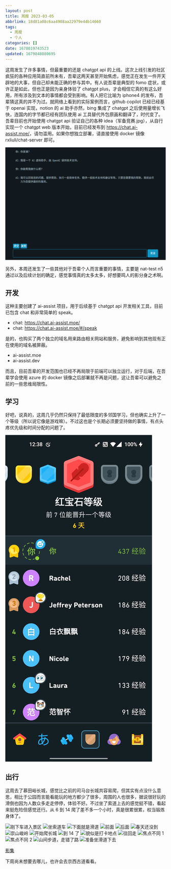 ```yaml
---
layout: post
title: 周报 2023-03-05
abbrlink: 18d81a08c6aa4908aa22979e44b14660
tags:
  - 周报
  - 个人
categories: []
date: 1678019743523
updated: 1679848080695
---
```


这周发生了许多事情，但最重要的还是 chatgpt api 的上线。这次上线引发的社区疯狂的各种应用简直前所未有，吾辈这两天甚至开始焦虑，感觉正在发生一件开天辟地的大事，但自己却未能正确的参与其中。有人说吾辈是典型的 fomo 症状，或许正是如此，但也正是因为亲身体验了 chatgpt plus，才会相信它真的有这么好用，所有涉及到文本的事情都会受到影响。有人把它比喻为 iphone4 的发布，吾辈猜这真的并不为过。就网络上看到的实际案例而言，github copilot 已经已经基于 openai 实现，notion 的 ai 助手亦然，bing 集成了 chatgpt 之后使用量增长飞快，连国内的字节都已经有团队使用 ai 工具替代外包原画和翻译了，时代变了。吾辈目前也开始使用 chatgpt api 验证自己的各种 idea（军备竞赛.jpg），从自行实现一个 chatgpt web 版本开始，目前已经发布到 <https://chat.ai-assist.moe/>，请勿滥用。如果你想独立部署，请直接使用 docker 镜像 rxliuli/chat-server 即可。

![1678034827906.png](/resources/ccf4285d7bca4dfc89ec05ebdeb552c7.png)

另外，本周还发生了一些其他对于吾辈个人而言重要的事情，主要是 nat-test n5 通过以及后续计划的确定，感觉事情真的太多太多，好想要鸣人的影分身之术啊。

## 开发

这种主要创建了 ai-assist 项目，用于后续基于 chatgpt api 开发相关工具，目前已包含 chat 和非常简单的 speak。

- chat: <https://chat.ai-assist.moe/>
- chat: <https://chat.ai-assist.moe/#/speak>

是的，也购买了两个独立的域名用来路由相关网站和服务，避免影响到其他现有正在使用的域名被屏蔽。

- ai-assist.moe
- ai-assist.dev

而且，目前吾辈的开发范围也已经不再局限于前端可以独立运行，对于后端，在吾辈学会使用 azure 的 docker 镜像之后部署就不再是问题，这让吾辈可以避免之前的一些思维局限性。

## 学习

好吧，说真的，这周几乎仍然只保持了最低限度的多邻国学习，但也确实上升了一个等级（所以说它像是游戏嘛）。不过这也是个长期必须要坚持做的事情，有点头疼优先级和时间分配的问题了。

![1678034746203.png](/resources/9cb3b896e2594a21b0ba5f3b2f6ebc28.png)

## 出行

这周去了慕田峪长城，感觉比之前的司马台长城共容易爬，但其实有点没什么意思，相比于公园而言能看能玩的地方都少了很多，周围的人也很多，据说很好玩的滑倒也因为人数众多走走停停，体验不好。不过坐了索道上去的感觉挺不错，看起来挺危险但感觉还行。从 6 到 14 爬了差不多一个小时，真是很累很累，权当锻炼身体了。

![刚下车进入景区](https://image-proxy.rxliuli.com/?url=https://lh3.googleusercontent.com/pw/AMWts8Dk_OB1bBLrNRTAbyKkm05R4694DTfeh6zZe70NgVVNjKHt7FBtOiKTIFCvBA_87uQZ4QJhtzb4G9aiCnGaU1lcSChVEIlwG7cvldVWU6e4JlOa18USH3RS6rsLLcAPIaMq-J6PVN84cnFzNgCDx6R4=w1003-h1337-no)
![坐索道车](https://image-proxy.rxliuli.com/?url=https://lh3.googleusercontent.com/pw/AMWts8DxWDJI_fvhqt5wj6-8lc28xduiWT1Js5ixMUB1la-swLpP_7ACWOH4INosTOmQQ4h5-CT3Xi9l-lKN4MwhKo1bwLmAwC7LBf4Q6ut5rWsgakD0haZVwnu0-SQtDFf1tazsQUzrcqq4K5oO19S3Co0d=w1003-h1337-no)
![下面就是滑道](https://image-proxy.rxliuli.com/?url=https://lh3.googleusercontent.com/pw/AMWts8DrStUSLyPkjfREElIAt8A-GBwd4pBPgCyepjLetJhPn9hPyV7ioOzgclon9VsEfrr0iu06xCVFF6_hPnetiQy3Ez4bGq7G0GpnYk0PlACdc8tL--G7h5_o-hdP5cDzskEuVklUnqmogpRJ-sDas-Pf=w1783-h1337-no)
![前面](https://image-proxy.rxliuli.com/?url=https://lh3.googleusercontent.com/pw/AMWts8AfnK8NYF8Pojol0VomkQsNtjOV8m6vkRzqal4GYQ8WfPp6avaHu_JG-tE3KAX5H3_wWb9l9VkXF6RiuPXQQAE4tbgzFdmgn2lMiXe7lAJ8SNgDGiZb_yMXhFAW16fwoBMWY7xy_1ymS5Q5ZTT2etS0=w1003-h1337-no)
![后面](https://image-proxy.rxliuli.com/?url=https://lh3.googleusercontent.com/pw/AMWts8DNoVCAxSuoynicOJ-zSLPSgGhUsIlUrNXWEbG46I8l4OpweuIGjQNSvUuwv_yM9JjNSuw9fZrW5S7-kge61QdxhBoDpycphPFahYKeXBQEf0fxEDMRzGmK_4PMltU0VtmKPLhs6QYPJXj3S98-TvMB=w1783-h1337-no)
![春天还没到](https://image-proxy.rxliuli.com/?url=https://lh3.googleusercontent.com/pw/AMWts8AEiuuyYEJh75OtQl1Z7tiaH1O3iQxrRg8EhEtxwMETIQkTChQ7lvCHOeC5xCsv_Yr6V99Z8uPIBDkTBBLbtyAV_BllLjUPHIbkvhgQsmWdKV2czIdrrc9fhCNVitWHIW_KXXuODakX4CZ4-A1kNuuf=w1783-h1337-no)
![崇山峻岭](https://image-proxy.rxliuli.com/?url=https://lh3.googleusercontent.com/pw/AMWts8DH1W7ESKsk-bCXkEYm5eqUPWDROwh1JbrIDEy52n7IDb8MYq2u_09-6PN6kpwiG5sna4fU8o47-1XmyR_GqCKpaMMETbrBAEKh8m3PbnqXJCTmFTuTpKdMim6eJuNv93_kzYOIcCTC2gLcsWHChYEK=w1783-h1337-no)
![开始爬长城](https://image-proxy.rxliuli.com/?url=https://lh3.googleusercontent.com/pw/AMWts8DwRVi6xvyK5j2mhbrXIaA3JItAwejn7gJkCiAUQ3_s7vm1LWh2_tt7tdzXsQxUSWr_54uascivWb0lazEa24m_oM8ln2MrVyI8p1B_jhDWrtSPT6xhu3BmnW8inZmz_v10HPj8bbiP6o24GRsPLyUs=w1783-h1337-no)
![到 14 了](https://image-proxy.rxliuli.com/?url=https://lh3.googleusercontent.com/pw/AMWts8AeA9km6mevAIOwpK1zFVETXZQR3pTosgGsZv5SNTBGO--RpoNdavvFCTZIT7GGrLzHvTjcuhAC8JBPbXemVbMEcSl4P6Fip5-JKiTAL93-mGioxjRK1eXg1CrlJvY8e0qqyywpd2axAoeA7tKyVxQt=w1003-h1337-no)
![貌似是打卡地点](https://image-proxy.rxliuli.com/?url=https://lh3.googleusercontent.com/pw/AMWts8Cq_f1ig3bncNggoI8pOONuApvBgYoAR2FCe93jRgZwW25BWmlDPrOVASrhg7Zw0Ww0d-Rd5Ob3OglaMtPYQ8iNWnEAxZNDzCY1EAmbY4Gb1sv4TDi7GWtKk47qMDQIQKGwyBX0XYkQV-zffL4MH2r0=w1783-h1337-no)
![往回走](https://image-proxy.rxliuli.com/?url=https://lh3.googleusercontent.com/pw/AMWts8C8kVYxaQIReQlhgF2ETA_JnN3dp74TsO9-jXND_St1u9OC_e47eKMLaCLsvgZi9EfBU5BApWl7LnNoaYwDBqbgZGyXbfimVowIkcR4LN9skCbe5gCocdlsT5AqBvZdt1R0EDyGqBwBWffGLs0sTPtY=w1003-h1337-no)
![焦点不同 1](https://image-proxy.rxliuli.com/?url=https://lh3.googleusercontent.com/pw/AMWts8AoaZhDElNqQf3F8RQxIzIB6FYrklkfXl6zJ0uHC5SAJ6m5tcHR-cP_tC8OstOxp4M3cKv7Kqu0ls8SKc2XB1adGWDuTXOtGCx9pKlCONVUlUa7toi-ko5x1J_LITDa0aA-XDaLb4GyRPwMqFDsbMdB=w1003-h1337-no)
![焦点不同 2](https://image-proxy.rxliuli.com/?url=https://lh3.googleusercontent.com/pw/AMWts8B9uoc_2GYfXDPSeVCUit2xlVnIq83icHcgFiLx_PAzRrzPm6bqlq7rZkuGrhYhCqvLHsAr5OljkqzLRjxQEd0uwjNlHkjFHxN9vM3Oet_gCZBrt8jxYSL0AhbbmbtxZ0lkuU2yi82dbK3AlnC_91_b=w1003-h1337-no)
![山间步道，走错了路](https://image-proxy.rxliuli.com/?url=https://lh3.googleusercontent.com/pw/AMWts8AY9Vd896maUMqvvZcdkkQAN27R20KilsTc9waI1L0PQiFoboVC-W9a74ru2VdZW5CoshRaJUmIDpp4zzTHslRR3IemspxU916sFczPXhLW9E3dH_Sd29zpYzIHhsmxfjYZ_Xt6Q3tNeZ8j_4x_LIAy=w1003-h1337-no)
![准备坐滑道下去](https://image-proxy.rxliuli.com/?url=https://lh3.googleusercontent.com/pw/AMWts8AEjSRlFEG6VKRGxbw-WrnbwD-MnrVhq5zg6T2KP1ghTRAPRGmHknswm52xCrLLtji-nPrbhpHgOY9P50mU2KeJLPu2GOow25yRxJSsq0XMryNLXD3rTpsBkSW62NVyZkdb3qh6SVDEtXud1i4i9veK=w1783-h1337-no)

[影集](https://photos.app.goo.gl/QYHvU9UwqBrtkuti7)

下周尚未想要去哪儿，也许会去京西古道看看。
